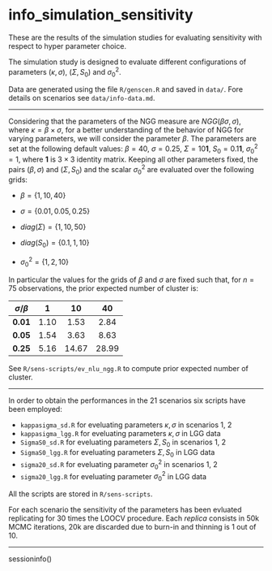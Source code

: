 # info_simulation_sensitivity

These are the results of the simulation studies for evaluating sensitivity with respect to hyper parameter choice.

The simulation study is designed to evaluate different configurations of parameters $(\kappa, \sigma)$, $(\Sigma, S_0)$ and $\sigma^{2}_{0}$.

Data are generated using the file `R/genscen.R` and saved in `data/`. Fore details on scenarios see `data/info-data.md`.

***

Considering that the parameters of the NGG measure are $NGG(\beta\sigma, \sigma)$, where $\kappa = \beta\times\sigma$, for a better understanding of the behavior of NGG for varying parameters, we will consider the parameter $\beta$.
The parameters are set at the following default values: $\beta = 40$, $\sigma = 0.25$, $\Sigma = 10\mathbf{1}$, $S_0 = 0.1\mathbf{1}$, $\sigma^{2}_{0} = 1$, where $\mathbf{1}$ is $3\times 3$ identity matrix.
Keeping all other parameters fixed, the pairs $(\beta, \sigma)$ and $(\Sigma, S_0)$ and the scalar $\sigma^{2}_{0}$ are evaluated over the following grids:

* $\beta=\{1, 10, 40\}$

* $\sigma=\{0.01, 0.05, 0.25\}$

* $diag(\Sigma)=\{1, 10, 50\}$

* $diag(S_0)=\{0.1, 1, 10\}$

* $\sigma^{2}_{0}=\{1, 2, 10\}$

In particular the values for the grids of $\beta$ and $\sigma$ are fixed such that, for $n=75$ observations, the prior expected number of cluster is:

|$\sigma$/$\beta$ | 1 | 10 | 40 |
|:-:|:-:|:-:|:-:|
| **0.01** | 1.10 | 1.53 | 2.84 |
| **0.05** | 1.54 | 3.63 | 8.63 |
| **0.25** | 5.16 | 14.67 | 28.99 |

See `R/sens-scripts/ev_nlu_ngg.R` to compute prior expected number of cluster.

***

In order to obtain the performances in the 21 scenarios six scripts have been employed:

* `kappasigma_sd.R` for eveluating parameters $\kappa, \sigma$ in scenarios 1, 2
* `kappasigma_lgg.R` for eveluating parameters $\kappa, \sigma$ in LGG data
* `SigmaS0_sd.R` for eveluating parameters $\Sigma, S_0$ in scenarios 1, 2
* `SigmaS0_lgg.R` for eveluating parameters $\Sigma, S_0$ in LGG data
* `sigma20_sd.R` for eveluating parameter $\sigma_{0}^{2}$ in scenarios 1, 2
* `sigma20_lgg.R` for eveluating parameter $\sigma_{0}^{2}$ in LGG data

All the scripts are stored in `R/sens-scripts`.

For each scenario the sensitivity of the parameters has been evluated replicating for $30$ times the LOOCV procedure. Each *replica* consists in 50k MCMC iterations, 20k are discarded due to burn-in and thinning is 1 out of 10.

***

sessioninfo()
